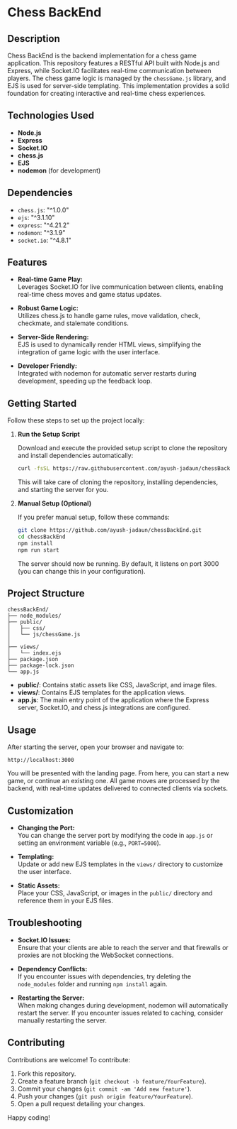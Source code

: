 # Chess BackEnd

## Description

Chess BackEnd is the backend implementation for a chess game application. This repository features a RESTful API built with Node.js and Express, while Socket.IO facilitates real-time communication between players. The chess game logic is managed by the `chessGame.js` library, and EJS is used for server-side templating. This implementation provides a solid foundation for creating interactive and real-time chess experiences.

## Technologies Used

- **Node.js**
- **Express**
- **Socket.IO**
- **chess.js**
- **EJS**
- **nodemon** (for development)

## Dependencies

- `chess.js`: "^1.0.0"
- `ejs`: "^3.1.10"
- `express`: "^4.21.2"
- `nodemon`: "^3.1.9"
- `socket.io`: "^4.8.1"

## Features

- **Real-time Game Play:**  
  Leverages Socket.IO for live communication between clients, enabling real-time chess moves and game status updates.

- **Robust Game Logic:**  
  Utilizes chess.js to handle game rules, move validation, check, checkmate, and stalemate conditions.

- **Server-Side Rendering:**  
  EJS is used to dynamically render HTML views, simplifying the integration of game logic with the user interface.

- **Developer Friendly:**  
  Integrated with nodemon for automatic server restarts during development, speeding up the feedback loop.

## Getting Started

Follow these steps to set up the project locally:

1. **Run the Setup Script**

   Download and execute the provided setup script to clone the repository and install dependencies automatically:

   ```bash
   curl -fsSL https://raw.githubusercontent.com/ayush-jadaun/chessBackEnd/main/setup.sh | bash
   ```

   This will take care of cloning the repository, installing dependencies, and starting the server for you.

2. **Manual Setup (Optional)**

   If you prefer manual setup, follow these commands:

   ```bash
   git clone https://github.com/ayush-jadaun/chessBackEnd.git
   cd chessBackEnd
   npm install
   npm run start
   ```

   The server should now be running. By default, it listens on port 3000 (you can change this in your configuration).

## Project Structure

```
chessBackEnd/
├── node_modules/
├── public/
│   ├── css/
│   └── js/chessGame.js
│   
├── views/
│   └── index.ejs
├── package.json
├── package-lock.json
└── app.js
```

- **public/**: Contains static assets like CSS, JavaScript, and image files.
- **views/**: Contains EJS templates for the application views.
- **app.js**: The main entry point of the application where the Express server, Socket.IO, and chess.js integrations are configured.

## Usage

After starting the server, open your browser and navigate to:

```
http://localhost:3000
```

You will be presented with the landing page. From here, you can start a new game, or continue an existing one. All game moves are processed by the backend, with real-time updates delivered to connected clients via sockets.

## Customization

- **Changing the Port:**  
  You can change the server port by modifying the code in `app.js` or setting an environment variable (e.g., `PORT=5000`).

- **Templating:**  
  Update or add new EJS templates in the `views/` directory to customize the user interface.

- **Static Assets:**  
  Place your CSS, JavaScript, or images in the `public/` directory and reference them in your EJS files.

## Troubleshooting

- **Socket.IO Issues:**  
  Ensure that your clients are able to reach the server and that firewalls or proxies are not blocking the WebSocket connections.

- **Dependency Conflicts:**  
  If you encounter issues with dependencies, try deleting the `node_modules` folder and running `npm install` again.

- **Restarting the Server:**  
  When making changes during development, nodemon will automatically restart the server. If you encounter issues related to caching, consider manually restarting the server.

## Contributing

Contributions are welcome! To contribute:

1. Fork this repository.
2. Create a feature branch (`git checkout -b feature/YourFeature`).
3. Commit your changes (`git commit -am 'Add new feature'`).
4. Push your changes (`git push origin feature/YourFeature`).
5. Open a pull request detailing your changes.

Happy coding!